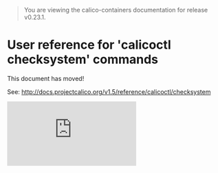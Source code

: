 > You are viewing the calico-containers documentation for release v0.23.1.

# User reference for 'calicoctl checksystem' commands

This document has moved!

See: http://docs.projectcalico.org/v1.5/reference/calicoctl/checksystem

[![Analytics](https://calico-ga-beacon.appspot.com/UA-52125893-3/calico-containers/docs/calicoctl/checksystem.md?pixel)](https://github.com/igrigorik/ga-beacon)
